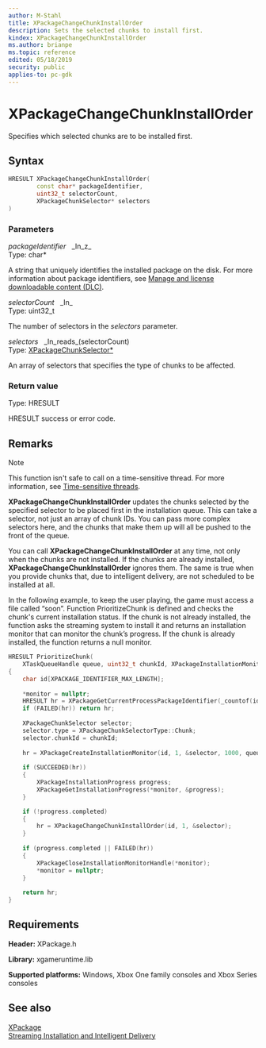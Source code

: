 ```yaml
---
author: M-Stahl
title: XPackageChangeChunkInstallOrder
description: Sets the selected chunks to install first.
kindex: XPackageChangeChunkInstallOrder
ms.author: brianpe
ms.topic: reference
edited: 05/18/2019
security: public
applies-to: pc-gdk
---
```


# XPackageChangeChunkInstallOrder  

Specifies which selected chunks are to be installed first.

## Syntax  
  
```cpp
HRESULT XPackageChangeChunkInstallOrder(  
        const char* packageIdentifier,  
        uint32_t selectorCount,  
        XPackageChunkSelector* selectors
)  
```  
  
### Parameters  
  
*packageIdentifier* &nbsp;&nbsp;\_In\_z\_  
Type: char*  

  
A string that uniquely identifies the installed package on the disk.  For more information about package identifiers, see [Manage and license downloadable content (DLC)](../../../../commerce/fundamentals/xstore-manage-and-license-optional-packages.md). 


*selectorCount* &nbsp;&nbsp;\_In\_  
Type: uint32_t  

  
The number of selectors in the *selectors* parameter.  


*selectors* &nbsp;&nbsp;\_In\_reads\_(selectorCount)  
Type: [XPackageChunkSelector*](../structs/xpackagechunkselector.md)  

  
An array of selectors that specifies the type of chunks to be affected.  


  
### Return value
Type: HRESULT
  
HRESULT success or error code.  
  
## Remarks
  > [!NOTE]
> This function isn't safe to call on a time-sensitive thread. For more information, see [Time-sensitive threads](../../../../system/overviews/time-sensitive-threads.md).  
  
**XPackageChangeChunkInstallOrder** updates the chunks selected by the specified selector to be placed first in the installation queue. This can take a selector, not just an array of chunk IDs. You can pass more complex selectors here, and the chunks that make them up will all be pushed to the front of the queue.

You can call **XPackageChangeChunkInstallOrder** at any time, not only when the chunks are not installed. If the chunks are already installed, **XPackageChangeChunkInstallOrder** ignores them. The same is true when you provide chunks that, due to intelligent delivery, are not scheduled to be installed at all.

In the following example, to keep the user playing, the game must access a file called “soon”. Function PrioritizeChunk is defined and checks the chunk's current installation status. If the chunk is not already installed, the function asks the streaming system to install it and returns an installation monitor that can monitor the chunk’s progress. If the chunk is already installed, the function returns a null monitor.  

```cpp
HRESULT PrioritizeChunk( 
    XTaskQueueHandle queue, uint32_t chunkId, XPackageInstallationMonitorHandle* monitor) 
{ 
    char id[XPACKAGE_IDENTIFIER_MAX_LENGTH]; 
 
    *monitor = nullptr; 
    HRESULT hr = XPackageGetCurrentProcessPackageIdentifier(_countof(id), id); 
    if (FAILED(hr)) return hr; 
 
    XPackageChunkSelector selector; 
    selector.type = XPackageChunkSelectorType::Chunk; 
    selector.chunkId = chunkId; 
 
    hr = XPackageCreateInstallationMonitor(id, 1, &selector, 1000, queue, monitor); 
 
    if (SUCCEEDED(hr)) 
    { 
        XPackageInstallationProgress progress; 
        XPackageGetInstallationProgress(*monitor, &progress); 
    }

    if (!progress.completed) 
    { 
        hr = XPackageChangeChunkInstallOrder(id, 1, &selector); 
    } 
 
    if (progress.completed || FAILED(hr)) 
    { 
        XPackageCloseInstallationMonitorHandle(*monitor); 
        *monitor = nullptr; 
    } 
 
    return hr; 
} 
```
## Requirements  
  
**Header:** XPackage.h
  
**Library:** xgameruntime.lib  
  
**Supported platforms:** Windows, Xbox One family consoles and Xbox Series consoles  
  
## See also  
[XPackage](../xpackage_members.md)  
[Streaming Installation and Intelligent Delivery](../../../../packaging/overviews/streaming_install-intelligent_delivery.md)
  
  